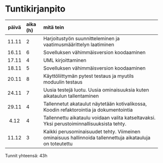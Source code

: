 <h1>Tuntikirjanpito</h1>


| päivä | aika (h) | mitä tein  |
| :----:|:-----| :-----|
| 11.11 | 2 | Harjoitustyön suunnitteleminen ja vaatimusmäärittelyn laatiminen |
| 16.11 | 6 | Sovelluksen vähimmäisversion koodaaminen |
| 17.11 | 4 | UML kirjoittaminen |
| 18.11 | 5 | Sovelluksen vähimmäisversion koodaaminen |
| 20.11 | 8 | Käyttöliittymän pytest testaus ja myutils moduulin testaus |
| 24.11 | 7 | Uusia testejä luotu. Uusia ominaisuuksia kuten aikataulun tallentaminen |
| 29.11 | 4 | Tallennetut akataulut näytetään kotivalikossa, Koodin refaktorointia ja dokumentointia |
| 4.12 | 4 | Tallennettu aikataulu voidaan valita katseltavaksi. Yksi perustoiminnallisuuksista tehty. |
| 11.12 | 3 | Kaikki perusominaisuudet tehty. Viimeinen ominaisuus hallinnoida tallennettuja aikatauluja on toteutettu |


Tunnit yhteensä: 43h